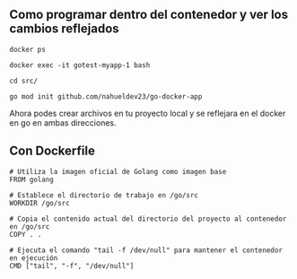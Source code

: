 ## Como programar dentro del contenedor y ver los cambios reflejados

`docker ps`

`docker exec -it gotest-myapp-1 bash`


`cd src/`

`go mod init github.com/nahueldev23/go-docker-app`

Ahora podes crear archivos en tu proyecto local y se reflejara en el docker en go 
en ambas direcciones.


## Con Dockerfile

```
# Utiliza la imagen oficial de Golang como imagen base
FROM golang

# Establece el directorio de trabajo en /go/src
WORKDIR /go/src

# Copia el contenido actual del directorio del proyecto al contenedor en /go/src
COPY . .

# Ejecuta el comando "tail -f /dev/null" para mantener el contenedor en ejecución
CMD ["tail", "-f", "/dev/null"]
```
